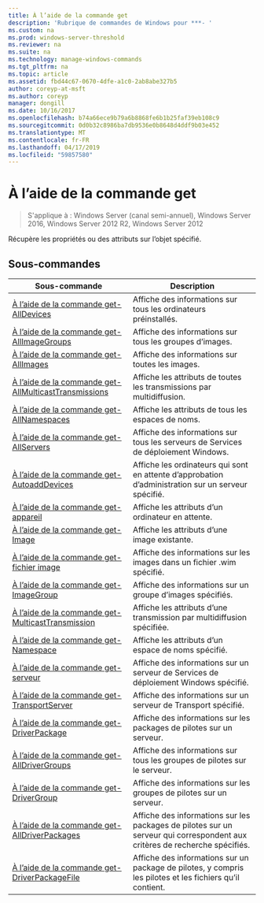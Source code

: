 ```yaml
---
title: À l’aide de la commande get
description: 'Rubrique de commandes de Windows pour ***- '
ms.custom: na
ms.prod: windows-server-threshold
ms.reviewer: na
ms.suite: na
ms.technology: manage-windows-commands
ms.tgt_pltfrm: na
ms.topic: article
ms.assetid: fbd44c67-0670-4dfe-a1c0-2ab8abe327b5
author: coreyp-at-msft
ms.author: coreyp
manager: dongill
ms.date: 10/16/2017
ms.openlocfilehash: b74a66ece9b79a6b8868fe6b1b25faf39eb108c9
ms.sourcegitcommit: 0d0b32c8986ba7db9536e0b8648d4ddf9b03e452
ms.translationtype: MT
ms.contentlocale: fr-FR
ms.lasthandoff: 04/17/2019
ms.locfileid: "59857580"
---
```

# <a name="using-the-get-command"></a>À l’aide de la commande get

>S'applique à : Windows Server (canal semi-annuel), Windows Server 2016, Windows Server 2012 R2, Windows Server 2012

Récupère les propriétés ou des attributs sur l’objet spécifié.
## <a name="subcommands"></a>Sous-commandes
|Sous-commande|Description|
|-------|--------|
|[À l’aide de la commande get-AllDevices](using-the-get-alldevices-command.md)|Affiche des informations sur tous les ordinateurs préinstallés.|
|[À l’aide de la commande get-AllImageGroups](using-the-get-allimagegroups-command.md)|Affiche des informations sur tous les groupes d’images.|
|[À l’aide de la commande get-AllImages](using-the-get-allimages-command.md)|Affiche des informations sur toutes les images.|
|[À l’aide de la commande get-AllMulticastTransmissions](using-the-get-allmulticasttransmissions-command.md)|Affiche les attributs de toutes les transmissions par multidiffusion.|
|[À l’aide de la commande get-AllNamespaces](using-the-get-allnamespaces-command.md)|Affiche les attributs de tous les espaces de noms.|
|[À l’aide de la commande get-AllServers](using-the-get-allservers-command.md)|Affiche des informations sur tous les serveurs de Services de déploiement Windows.|
|[À l’aide de la commande get-AutoaddDevices](using-the-get-autoadddevices-command.md)|Affiche les ordinateurs qui sont en attente d’approbation d’administration sur un serveur spécifié.|
|[À l’aide de la commande get-appareil](using-the-get-device-command.md)|Affiche les attributs d’un ordinateur en attente.|
|[À l’aide de la commande get-Image](using-the-get-image-command.md)|Affiche les attributs d’une image existante.|
|[À l’aide de la commande get-fichier image](using-the-get-imagefile-command.md)|Affiche des informations sur les images dans un fichier .wim spécifié.|
|[À l’aide de la commande get-ImageGroup](using-the-get-imagegroup-command.md)|Affiche des informations sur un groupe d’images spécifiés.|
|[À l’aide de la commande get-MulticastTransmission](using-the-get-multicasttransmission-command.md)|Affiche les attributs d’une transmission par multidiffusion spécifiée.|
|[À l’aide de la commande get-Namespace](using-the-get-namespace-command.md)|Affiche les attributs d’un espace de noms spécifié.|
|[À l’aide de la commande get-serveur](using-the-get-server-command.md)|Affiche des informations sur un serveur de Services de déploiement Windows spécifié.|
|[À l’aide de la commande get-TransportServer](using-the-get-transportserver-command.md)|Affiche des informations sur un serveur de Transport spécifié.|
|[À l’aide de la commande get-DriverPackage](using-the-get-driverpackage-command.md)|Affiche des informations sur les packages de pilotes sur un serveur.|
|[À l’aide de la commande get-AllDriverGroups](using-the-get-alldrivergroups-command.md)|Affiche des informations sur tous les groupes de pilotes sur le serveur.|
|[À l’aide de la commande get-DriverGroup](using-the-get-drivergroup-command.md)|Affiche des informations sur les groupes de pilotes sur un serveur.|
|[À l’aide de la commande get-AllDriverPackages](using-the-get-alldriverpackages-command.md)|Affiche des informations sur les packages de pilotes sur un serveur qui correspondent aux critères de recherche spécifiés.|
|[À l’aide de la commande get-DriverPackageFile](using-the-get-driverpackagefile-command.md)|Affiche des informations sur un package de pilotes, y compris les pilotes et les fichiers qu’il contient.|
